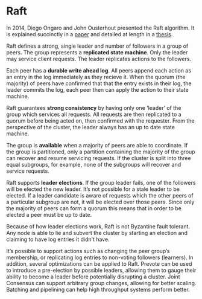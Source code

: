 # Raft

In 2014, Diego Ongaro and John Ousterhout presented the Raft algorithm. It is explained succinctly in a [paper](https://raft.github.io/raft.pdf) and detailed at length in a [thesis](https://ramcloud.stanford.edu/~ongaro/thesis.pdf).

Raft defines a strong, single leader and number of followers in a group of peers. The group represents a **replicated state machine**. Only the leader may service client requests. The leader replicates actions to the followers.

Each peer has a **durable write ahead log**. All peers append each action as an entry in the log immediately as they recieve it. When the quorum (the majority) of peers have confirmed that that the entry exists in their log, the leader commits the log, each peer then can apply the action to their state machine.

Raft guarantees **strong consistency** by having only one ‘leader’ of the group which services all requests.  All requests are then replicated to a quorum before being acted on, then confirmed with the requester. From the perspective of the cluster, the leader always has an up to date state machine.

The group is **available** when a majority of peers are able to coordinate. If the group is partitioned, only a partition containing the majority of the group can recover and resume servicing requests. If the cluster is split into three equal subgroups, for example, none of the subgroups will recover and service requests.

Raft supports **leader elections**. If the group leader fails, one of the followers will be elected the new leader. It’s not possible for a stale leader to be elected. If a leader candidate is aware of requests which the other peers of a particular subgroup are not, it will be elected over those peers. Since only the majority of peers can form a quorum this means that in order to be elected a peer must be up to date.

Because of how leader elections work, Raft is not Byzantine fault tolerant. Any node is able to lie and subvert the cluster by starting an election and claiming to have log entries it didn’t have.

It’s possible to support actions such as changing the peer group’s membership, or replicating log entries to non-voting followers (learners). In addition, several optimizations can be applied to Raft. Prevote can be used to introduce a pre-election by possible leaders, allowing them to gauge their ability to become a leader before potentially disrupting a cluster. Joint Consensus can support arbitrary group changes, allowing for better scaling. Batching and pipelining can help high throughput systems perform better.